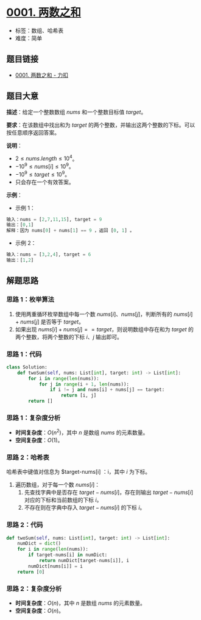 # [0001. 两数之和](https://leetcode.cn/problems/two-sum/)

- 标签：数组、哈希表
- 难度：简单

## 题目链接

- [0001. 两数之和 - 力扣](https://leetcode.cn/problems/two-sum/)

## 题目大意

**描述**：给定一个整数数组 $nums$ 和一个整数目标值 $target$。

**要求**：在该数组中找出和为 $target$ 的两个整数，并输出这两个整数的下标。可以按任意顺序返回答案。

**说明**：

- $2 \le nums.length \le 10^4$。
- $-10^9 \le nums[i] \le 10^9$。
- $-10^9 \le target \le 10^9$。
- 只会存在一个有效答案。

**示例**：

- 示例 1：

```python
输入：nums = [2,7,11,15], target = 9
输出：[0,1]
解释：因为 nums[0] + nums[1] == 9 ，返回 [0, 1] 。
```

- 示例 2：

```python
输入：nums = [3,2,4], target = 6
输出：[1,2]
```

## 解题思路

### 思路 1：枚举算法

1. 使用两重循环枚举数组中每一个数 $nums[i]$、$nums[j]$，判断所有的 $nums[i] + nums[j]$ 是否等于 $target$。
2. 如果出现 $nums[i] + nums[j] == target$，则说明数组中存在和为 $target$ 的两个整数，将两个整数的下标 $i$、$j$ 输出即可。

### 思路 1：代码

```python
class Solution:
    def twoSum(self, nums: List[int], target: int) -> List[int]:
        for i in range(len(nums)):
            for j in range(i + 1, len(nums)):
                if i != j and nums[i] + nums[j] == target:
                    return [i, j]
        return []
```

### 思路 1：复杂度分析

- **时间复杂度**：$O(n^2)$，其中 $n$ 是数组 $nums$ 的元素数量。
- **空间复杂度**：$O(1)$。

### 思路 2：哈希表

哈希表中键值对信息为 $target-nums[i] ：i，其中 $i$ 为下标。

1. 遍历数组，对于每一个数 $nums[i]$：
   1. 先查找字典中是否存在 $target - nums[i]$，存在则输出 $target - nums[i]$ 对应的下标和当前数组的下标 $i$。
   2. 不存在则在字典中存入 $target - nums[i]$ 的下标 $i$。

### 思路 2：代码

```python
def twoSum(self, nums: List[int], target: int) -> List[int]:
    numDict = dict()
    for i in range(len(nums)):
        if target-nums[i] in numDict:
            return numDict[target-nums[i]], i
        numDict[nums[i]] = i
    return [0]
```

### 思路 2：复杂度分析

- **时间复杂度**：$O(n)$，其中 $n$ 是数组 $nums$ 的元素数量。
- **空间复杂度**：$O(n)$。